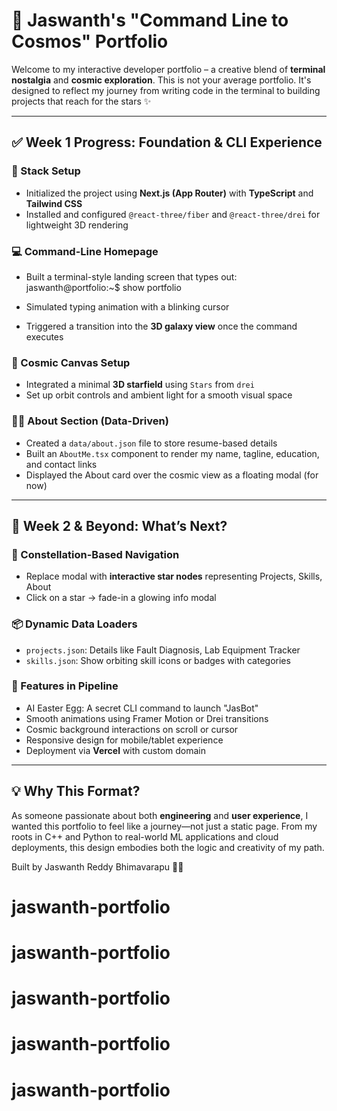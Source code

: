# 🚀 Jaswanth's "Command Line to Cosmos" Portfolio

Welcome to my interactive developer portfolio – a creative blend of **terminal nostalgia** and **cosmic exploration**. This is not your average portfolio. It's designed to reflect my journey from writing code in the terminal to building projects that reach for the stars ✨

---

## ✅ Week 1 Progress: Foundation & CLI Experience

### 🧱 Stack Setup

- Initialized the project using **Next.js (App Router)** with **TypeScript** and **Tailwind CSS**
- Installed and configured `@react-three/fiber` and `@react-three/drei` for lightweight 3D rendering

### 💻 Command-Line Homepage

- Built a terminal-style landing screen that types out:
  jaswanth@portfolio:~$ show portfolio

- Simulated typing animation with a blinking cursor
- Triggered a transition into the **3D galaxy view** once the command executes

### 🌌 Cosmic Canvas Setup

- Integrated a minimal **3D starfield** using `Stars` from `drei`
- Set up orbit controls and ambient light for a smooth visual space

### 👨‍🎓 About Section (Data-Driven)

- Created a `data/about.json` file to store resume-based details
- Built an `AboutMe.tsx` component to render my name, tagline, education, and contact links
- Displayed the About card over the cosmic view as a floating modal (for now)

---

## 🔭 Week 2 & Beyond: What’s Next?

### 🌠 Constellation-Based Navigation

- Replace modal with **interactive star nodes** representing Projects, Skills, About
- Click on a star → fade-in a glowing info modal

### 📦 Dynamic Data Loaders

- `projects.json`: Details like Fault Diagnosis, Lab Equipment Tracker
- `skills.json`: Show orbiting skill icons or badges with categories

### 🧠 Features in Pipeline

- AI Easter Egg: A secret CLI command to launch "JasBot"
- Smooth animations using Framer Motion or Drei transitions
- Cosmic background interactions on scroll or cursor
- Responsive design for mobile/tablet experience
- Deployment via **Vercel** with custom domain

---

## 💡 Why This Format?

As someone passionate about both **engineering** and **user experience**, I wanted this portfolio to feel like a journey—not just a static page. From my roots in C++ and Python to real-world ML applications and cloud deployments, this design embodies both the logic and creativity of my path.

Built by Jaswanth Reddy Bhimavarapu 👨‍🚀
# jaswanth-portfolio
# jaswanth-portfolio
# jaswanth-portfolio
# jaswanth-portfolio
# jaswanth-portfolio
